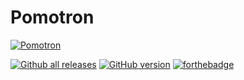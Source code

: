 # Pomotron

[![Pomotron](https://electronjs.org/node_modules/electron-apps/apps/pomotron/pomotron-icon-128.png)](https://pomotron.mattbudde.co.uk)

[![Github all releases](https://img.shields.io/github/downloads/mattbudde/pomotron/total.svg)](https://GitHub.com/mattbudde/pomotron/releases/)  [![GitHub version](https://badge.fury.io/gh/mattbudde%2Fpomotron.svg)](https://badge.fury.io/gh/mattbudde%2Fpomotron)
[
![forthebadge](https://forthebadge.com/images/badges/made-with-javascript.svg)](https://forthebadge.com)

